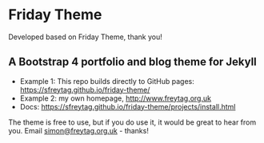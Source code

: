 # Friday Theme

Developed based on Friday Theme, thank you! 


## A Bootstrap 4 portfolio and blog theme for Jekyll

* Example 1: This repo builds directly to GitHub pages: https://sfreytag.github.io/friday-theme/
* Example 2: my own homepage, http://www.freytag.org.uk
* Docs: https://sfreytag.github.io/friday-theme/projects/install.html

The theme is free to use, but if you do use it, it would be great to hear from you. Email simon@freytag.org.uk - thanks!

